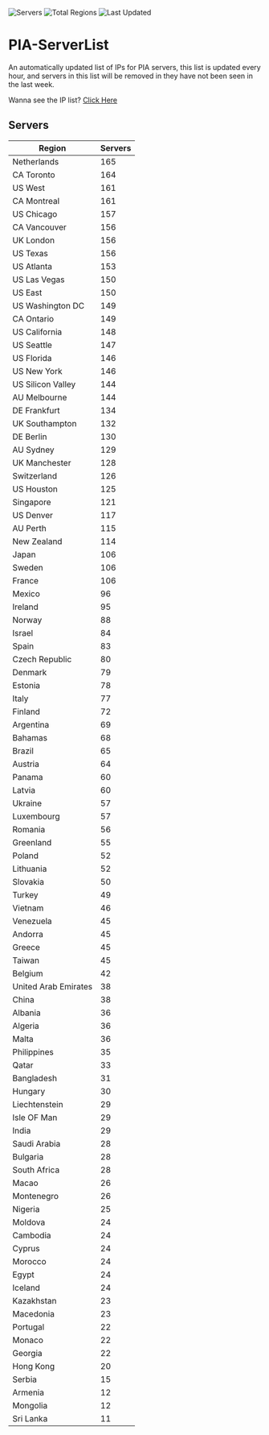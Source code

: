 ![Servers](https://img.shields.io/badge/Servers-7,392-darkgreen)
![Total Regions](https://img.shields.io/badge/Total_Regions-97-darkgreen)
![Last Updated](https://img.shields.io/badge/Last_Updated-April_28_2024_18:50_EDT-darkgreen)

# PIA-ServerList
An automatically updated list of IPs for PIA servers, this list is updated every hour, and servers in this list will be removed in they have not been seen in the last week.

Wanna see the IP list? [Click Here](./context.json)

## Servers
| Region               | Servers |
|----------------------|---------|
| Netherlands | 165 |
| CA Toronto | 164 |
| US West | 161 |
| CA Montreal | 161 |
| US Chicago | 157 |
| CA Vancouver | 156 |
| UK London | 156 |
| US Texas | 156 |
| US Atlanta | 153 |
| US Las Vegas | 150 |
| US East | 150 |
| US Washington DC | 149 |
| CA Ontario | 149 |
| US California | 148 |
| US Seattle | 147 |
| US Florida | 146 |
| US New York | 146 |
| US Silicon Valley | 144 |
| AU Melbourne | 144 |
| DE Frankfurt | 134 |
| UK Southampton | 132 |
| DE Berlin | 130 |
| AU Sydney | 129 |
| UK Manchester | 128 |
| Switzerland | 126 |
| US Houston | 125 |
| Singapore | 121 |
| US Denver | 117 |
| AU Perth | 115 |
| New Zealand | 114 |
| Japan | 106 |
| Sweden | 106 |
| France | 106 |
| Mexico | 96 |
| Ireland | 95 |
| Norway | 88 |
| Israel | 84 |
| Spain | 83 |
| Czech Republic | 80 |
| Denmark | 79 |
| Estonia | 78 |
| Italy | 77 |
| Finland | 72 |
| Argentina | 69 |
| Bahamas | 68 |
| Brazil | 65 |
| Austria | 64 |
| Panama | 60 |
| Latvia | 60 |
| Ukraine | 57 |
| Luxembourg | 57 |
| Romania | 56 |
| Greenland | 55 |
| Poland | 52 |
| Lithuania | 52 |
| Slovakia | 50 |
| Turkey | 49 |
| Vietnam | 46 |
| Venezuela | 45 |
| Andorra | 45 |
| Greece | 45 |
| Taiwan | 45 |
| Belgium | 42 |
| United Arab Emirates | 38 |
| China | 38 |
| Albania | 36 |
| Algeria | 36 |
| Malta | 36 |
| Philippines | 35 |
| Qatar | 33 |
| Bangladesh | 31 |
| Hungary | 30 |
| Liechtenstein | 29 |
| Isle OF Man | 29 |
| India | 29 |
| Saudi Arabia | 28 |
| Bulgaria | 28 |
| South Africa | 28 |
| Macao | 26 |
| Montenegro | 26 |
| Nigeria | 25 |
| Moldova | 24 |
| Cambodia | 24 |
| Cyprus | 24 |
| Morocco | 24 |
| Egypt | 24 |
| Iceland | 24 |
| Kazakhstan | 23 |
| Macedonia | 23 |
| Portugal | 22 |
| Monaco | 22 |
| Georgia | 22 |
| Hong Kong | 20 |
| Serbia | 15 |
| Armenia | 12 |
| Mongolia | 12 |
| Sri Lanka | 11 |